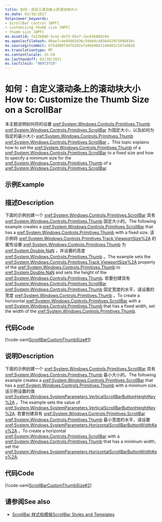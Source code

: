 ```yaml
---
title: 如何：自定义滚动条上的滚动块大小
ms.date: 03/30/2017
helpviewer_keywords:
- ScrollBar control [WPF]
- customizing thumb size [WPF]
- thumb size [WPF]
ms.assetid: fa32b866-5ca1-4e73-85e7-2ac64b80d194
ms.openlocfilehash: 60ae7c4e95801036c5deb0c485645297509b830c
ms.sourcegitcommit: bf5dd80f4d7b202afa90e90d1148402c5474d826
ms.translationtype: MT
ms.contentlocale: zh-CN
ms.lasthandoff: 03/30/2021
ms.locfileid: "96973719"
---
```

# <a name="how-to-customize-the-thumb-size-on-a-scrollbar"></a><span data-ttu-id="4b0c2-102">如何：自定义滚动条上的滚动块大小</span><span class="sxs-lookup"><span data-stu-id="4b0c2-102">How to: Customize the Thumb Size on a ScrollBar</span></span>
<span data-ttu-id="4b0c2-103">本主题说明如何将的设置 <xref:System.Windows.Controls.Primitives.Thumb> <xref:System.Windows.Controls.Primitives.ScrollBar> 为固定大小，以及如何为指定的最小大小 <xref:System.Windows.Controls.Primitives.Thumb> <xref:System.Windows.Controls.Primitives.ScrollBar> 。</span><span class="sxs-lookup"><span data-stu-id="4b0c2-103">This topic explains how to set the <xref:System.Windows.Controls.Primitives.Thumb> of a <xref:System.Windows.Controls.Primitives.ScrollBar> to a fixed size and how to specify a minimum size for the <xref:System.Windows.Controls.Primitives.Thumb> of a <xref:System.Windows.Controls.Primitives.ScrollBar>.</span></span>  
  
## <a name="example"></a><span data-ttu-id="4b0c2-104">示例</span><span class="sxs-lookup"><span data-stu-id="4b0c2-104">Example</span></span>  
  
## <a name="description"></a><span data-ttu-id="4b0c2-105">描述</span><span class="sxs-lookup"><span data-stu-id="4b0c2-105">Description</span></span>  
 <span data-ttu-id="4b0c2-106">下面的示例创建一个 <xref:System.Windows.Controls.Primitives.ScrollBar> 具有 <xref:System.Windows.Controls.Primitives.Thumb> 固定大小的。</span><span class="sxs-lookup"><span data-stu-id="4b0c2-106">The following example creates a <xref:System.Windows.Controls.Primitives.ScrollBar> that has a <xref:System.Windows.Controls.Primitives.Thumb> with a fixed size.</span></span> <span data-ttu-id="4b0c2-107">该示例将 <xref:System.Windows.Controls.Primitives.Track.ViewportSize%2A> 的属性设置 <xref:System.Windows.Controls.Primitives.Thumb> 为 <xref:System.Double.NaN> ，并设置的高度 <xref:System.Windows.Controls.Primitives.Thumb> 。</span><span class="sxs-lookup"><span data-stu-id="4b0c2-107">The example sets the <xref:System.Windows.Controls.Primitives.Track.ViewportSize%2A> property of the <xref:System.Windows.Controls.Primitives.Thumb> to <xref:System.Double.NaN> and sets the height of the <xref:System.Windows.Controls.Primitives.Thumb>.</span></span>  <span data-ttu-id="4b0c2-108">若要创建具有 <xref:System.Windows.Controls.Primitives.ScrollBar> <xref:System.Windows.Controls.Primitives.Thumb> 固定宽度的水平，请设置的宽度 <xref:System.Windows.Controls.Primitives.Thumb> 。</span><span class="sxs-lookup"><span data-stu-id="4b0c2-108">To create a horizontal <xref:System.Windows.Controls.Primitives.ScrollBar> with a <xref:System.Windows.Controls.Primitives.Thumb> that has a fixed width, set the width of the <xref:System.Windows.Controls.Primitives.Thumb>.</span></span>  
  
## <a name="code"></a><span data-ttu-id="4b0c2-109">代码</span><span class="sxs-lookup"><span data-stu-id="4b0c2-109">Code</span></span>  
 [!code-xaml[ScrollBarCustomThumbSize#1](~/samples/snippets/csharp/VS_Snippets_Wpf/ScrollBarCustomThumbSize/CS/Window1.xaml#1)]  
  
## <a name="description"></a><span data-ttu-id="4b0c2-110">说明</span><span class="sxs-lookup"><span data-stu-id="4b0c2-110">Description</span></span>  
 <span data-ttu-id="4b0c2-111">下面的示例创建一个 <xref:System.Windows.Controls.Primitives.ScrollBar> 具有 <xref:System.Windows.Controls.Primitives.Thumb> 最小大小的。</span><span class="sxs-lookup"><span data-stu-id="4b0c2-111">The following example creates a <xref:System.Windows.Controls.Primitives.ScrollBar> that has a <xref:System.Windows.Controls.Primitives.Thumb> with a minimum size.</span></span> <span data-ttu-id="4b0c2-112">该示例设置的值 <xref:System.Windows.SystemParameters.VerticalScrollBarButtonHeightKey%2A> 。</span><span class="sxs-lookup"><span data-stu-id="4b0c2-112">The example sets the value of <xref:System.Windows.SystemParameters.VerticalScrollBarButtonHeightKey%2A>.</span></span> <span data-ttu-id="4b0c2-113">若要创建具有 <xref:System.Windows.Controls.Primitives.ScrollBar> <xref:System.Windows.Controls.Primitives.Thumb> 最小宽度的水平，请设置 <xref:System.Windows.SystemParameters.HorizontalScrollBarButtonWidthKey%2A> 。</span><span class="sxs-lookup"><span data-stu-id="4b0c2-113">To create a horizontal <xref:System.Windows.Controls.Primitives.ScrollBar> with a <xref:System.Windows.Controls.Primitives.Thumb> that has a minimum width, set the <xref:System.Windows.SystemParameters.HorizontalScrollBarButtonWidthKey%2A>.</span></span>  
  
## <a name="code"></a><span data-ttu-id="4b0c2-114">代码</span><span class="sxs-lookup"><span data-stu-id="4b0c2-114">Code</span></span>  
 [!code-xaml[ScrollBarCustomThumbSize#2](~/samples/snippets/csharp/VS_Snippets_Wpf/ScrollBarCustomThumbSize/CS/Window1.xaml#2)]  
  
## <a name="see-also"></a><span data-ttu-id="4b0c2-115">请参阅</span><span class="sxs-lookup"><span data-stu-id="4b0c2-115">See also</span></span>

- [<span data-ttu-id="4b0c2-116">ScrollBar 样式和模板</span><span class="sxs-lookup"><span data-stu-id="4b0c2-116">ScrollBar Styles and Templates</span></span>](scrollbar-styles-and-templates.md)
